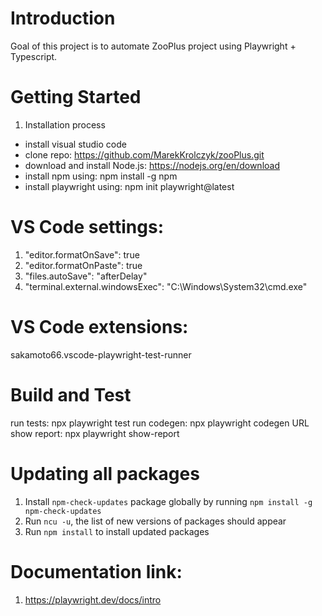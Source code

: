 # Introduction 
Goal of this project is to automate ZooPlus project using Playwright + Typescript.

# Getting Started
1.	Installation process
- install visual studio code
- clone repo: https://github.com/MarekKrolczyk/zooPlus.git
- download and install Node.js: https://nodejs.org/en/download
- install npm using: npm install -g npm
- install playwright using: npm init playwright@latest

# VS Code settings:
1. "editor.formatOnSave": true
2. "editor.formatOnPaste": true
3. "files.autoSave": "afterDelay"
4. "terminal.external.windowsExec": "C:\Windows\System32\cmd.exe"

# VS Code extensions:
sakamoto66.vscode-playwright-test-runner

# Build and Test
run tests: npx playwright test
run codegen: npx playwright codegen URL
show report: npx playwright show-report

# Updating all packages
1. Install `npm-check-updates` package globally by running `npm install -g npm-check-updates`
2. Run `ncu -u`, the list of new versions of packages should appear
3. Run `npm install` to install updated packages

# Documentation link:
1. https://playwright.dev/docs/intro
